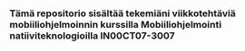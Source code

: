 ### Tämä repositorio sisältää tekemiäni viikkotehtäviä mobiiliohjelmoinnin kurssilla Mobiiliohjelmointi natiiviteknologioilla IN00CT07-3007
